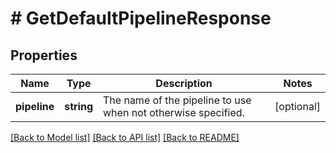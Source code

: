# # GetDefaultPipelineResponse

## Properties

| Name         | Type       | Description                                                   | Notes      |
| ------------ | ---------- | ------------------------------------------------------------- | ---------- |
| **pipeline** | **string** | The name of the pipeline to use when not otherwise specified. | [optional] |

[[Back to Model list]](../../README.md#models) [[Back to API list]](../../README.md#endpoints) [[Back to README]](../../README.md)
